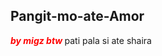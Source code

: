 <html>
<head>
<title>eye_sight_test.exe</title>
</head>
<body>
<h2><fontface=verdana">Pangit-mo-ate-Amor</h2></font
<d1>
<dt><font color="red"><b><i>by migz btw
</i></b></font>pati pala si ate shaira
</body>
</html>
